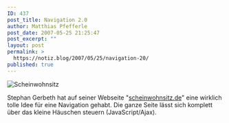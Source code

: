 ```yaml
---
ID: 437
post_title: Navigation 2.0
author: Matthias Pfefferle
post_date: 2007-05-25 21:25:47
post_excerpt: ""
layout: post
permalink: >
  https://notiz.blog/2007/05/25/navigation-20/
published: true
---
```

<img class="aligncenter" src='http://notiz.blog/wp-content/uploads/2007/05/scheinwohnsitz.jpg' alt='Scheinwohnsitz' />

Stephan Gerbeth hat auf seiner Webseite "<a href="http://scheinwohnsitz.de" rel="friend met colleague neighbor">scheinwohnsitz.de</a>" eine wirklich tolle Idee für eine Navigation gehabt. Die ganze Seite lässt sich komplett über das kleine Häuschen steuern (JavaScript/Ajax).